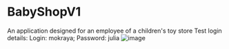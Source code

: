 # BabyShopV1
An application designed for an employee of a children's toy store
Test login details: Login: mokraya; Password: julia
![image](https://github.com/davidUtr/BabyShopV1/assets/139981374/6995c092-2b2d-4996-aee8-d27020197a61)
